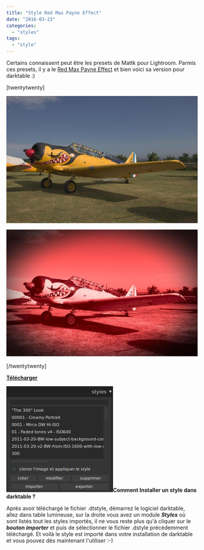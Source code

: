 ```yaml
---
title: "Style Red Max Payne Effect"
date: "2016-03-23"
categories: 
  - "styles"
tags: 
  - "style"
---
```


Certains connaissent peut être les presets de Mattk pour Lightroom. Parmis ces presets, il y a le [Red Max Payne Effect](http://lightroomkillertips.com/presets-max-payne-movie-style/) et bien voici sa version pour darktable :)

\[twentytwenty\]

![](images/original.jpeg)

![](images/red_max_payne-effect.jpeg)

\[/twentytwenty\]

 

**[Télécharger](https://darktable.fr/download/Styles/Red%20Max%20Payne%20Effect.dtstyle)**

 

**![installation-style](images/installation-style.jpeg)Comment Installer un style dans darktable ?**

Après avoir téléchargé le fichier .dtstyle, démarrez le logiciel darktable, allez dans table lumineuse, sur la droite vous avez un module **_Styles_** où sont listés tout les styles importés, il ne vous reste plus qu'à cliquer sur le _**bouton importer**_ et puis de sélectionner le fichier .dstyle précédemment téléchargé. Et voilà le style est importé dans votre installation de darktable et vous pouvez dès maintenant l'utiliser :-)
